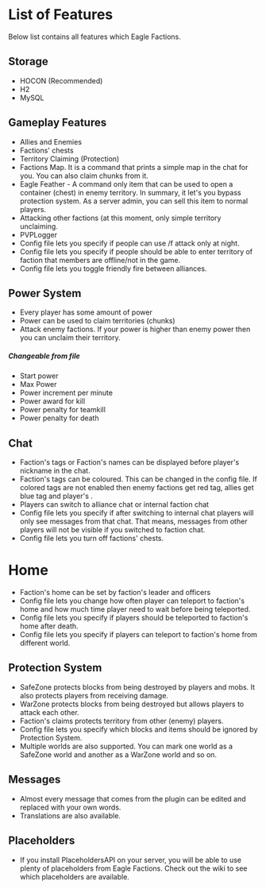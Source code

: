 # List of Features

Below list contains all features which Eagle Factions.

## Storage

- HOCON (Recommended)
- H2
- MySQL

## Gameplay Features

- Allies and Enemies
- Factions' chests
- Territory Claiming (Protection)
- Factions Map. It is a command that prints a simple map in the chat for you. You can also claim chunks from it.
- Eagle Feather - A command only item that can be used to open a container (chest) in enemy territory. In summary, it let's you bypass protection system.
As a server admin, you can sell this item to normal players.
- Attacking other factions (at this moment, only simple territory unclaiming.
- PVPLogger
- Config file lets you specify if people can use /f attack only at night.
- Config file lets you specify if people should be able to enter territory of faction that members are offline/not in the game.
- Config file lets you toggle friendly fire between alliances.

## Power System

- Every player has some amount of power
- Power can be used to claim territories (chunks)
- Attack enemy factions. If your power is higher than enemy power then you can unclaim their territory.

##### Changeable from file

- Start power
- Max Power
- Power increment per minute
- Power award for kill
- Power penalty for teamkill
- Power penalty for death

## Chat

- Faction's tags or Faction's names can be displayed before player's nickname in the chat.
- Faction's tags can be coloured. This can be changed in the config file. 
If colored tags are not enabled then enemy factions get red tag, allies get blue tag and player's .
- Players can switch to alliance chat or internal faction chat
- Config file lets you specify if after switching to internal chat players will only see messages from that chat. 
That means, messages from other players will not be visible if you switched to faction chat.
- Config file lets you turn off factions' chests.

# Home

- Faction's home can be set by faction's leader and officers
- Config file lets you change how often player can teleport to faction's home and how much time player need to wait before being teleported.
- Config file lets you specify if players should be teleported to faction's home after death.
- Config file lets you specify if players can teleport to faction's home from different world.

## Protection System

- SafeZone protects blocks from being destroyed by players and mobs. It also protects players from receiving damage.
- WarZone protects blocks from being destroyed but allows players to attack each other.
- Faction's claims protects territory from other (enemy) players.
- Config file lets you specify which blocks and items should be ignored by Protection System.
- Multiple worlds are also supported. You can mark one world as a SafeZone world and another as a WarZone world and so on.

## Messages

- Almost every message that comes from the plugin can be edited and replaced with your own words.
- Translations are also available.

## Placeholders

- If you install PlaceholdersAPI on your server, you will be able to use plenty of placeholders from Eagle Factions. Check out the wiki to see which placeholders are available.